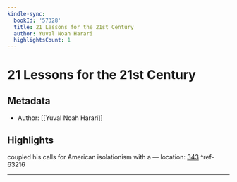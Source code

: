 ```yaml
---
kindle-sync:
  bookId: '57328'
  title: 21 Lessons for the 21st Century
  author: Yuval Noah Harari
  highlightsCount: 1
---
```

# 21 Lessons for the 21st Century
## Metadata
* Author: [[Yuval Noah Harari]]

## Highlights
coupled his calls for American isolationism with a — location: [343]() ^ref-63216

---
